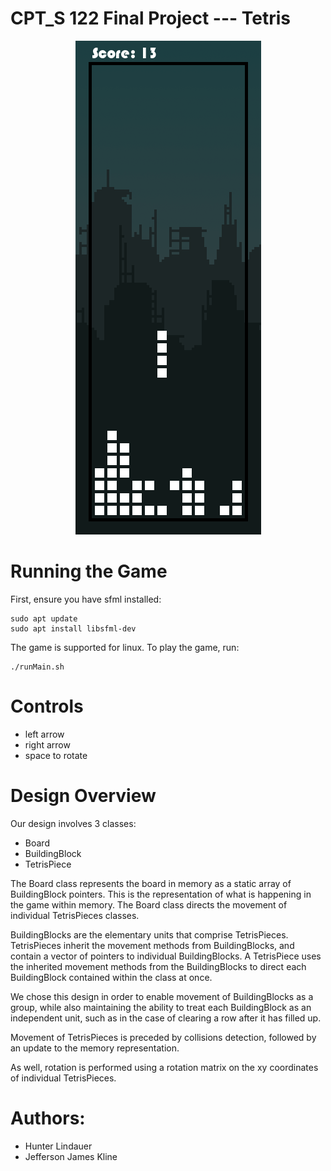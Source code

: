# CPT_S 122 Final Project --- Tetris

<p align="center">
  <img src="tetris.png" alt="tetris screenshot">
</p>

# Running the Game

First, ensure you have sfml installed:

    sudo apt update
    sudo apt install libsfml-dev

The game is supported for linux. To play the game, run:

    ./runMain.sh

# Controls

 - left arrow
 - right arrow
 - space to rotate

# Design Overview

Our design involves 3 classes:

- Board
- BuildingBlock
- TetrisPiece

The Board class represents the board in memory as a static array of BuildingBlock pointers. This is the representation of what is happening in the game within memory. The Board class directs the movement of individual TetrisPieces classes.

BuildingBlocks are the elementary units that comprise TetrisPieces. TetrisPieces inherit the movement methods from BuildingBlocks, and contain a vector of pointers to individual BuildingBlocks. A TetrisPiece uses the inherited movement methods from the BuildingBlocks to direct each BuildingBlock contained within the class at once.

We chose this design in order to enable movement of BuildingBlocks as a group, while also maintaining the ability to treat each BuildingBlock as an independent unit, such as in the case of clearing a row after it has filled up.

Movement of TetrisPieces is preceded by collisions detection, followed by an update to the memory representation.

As well, rotation is performed using a rotation matrix on the xy coordinates of individual TetrisPieces.

# Authors:
- Hunter Lindauer
- Jefferson James Kline
